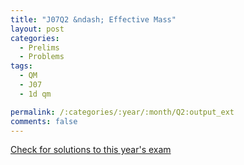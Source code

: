 ```yaml
---
title: "J07Q2 &ndash; Effective Mass"
layout: post
categories:
  - Prelims
  - Problems
tags:
  - QM
  - J07
  - 1d qm

permalink: /:categories/:year/:month/Q2:output_ext
comments: false
---
```

<object data="2007J2Q.pdf" type="application/pdf" width="100%" height="500"></object>
<div class="message"><a href='https://princetonprelim.com/prelim/18/'>Check for solutions to this year's exam</a></div>